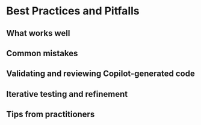 # Best Practices and Pitfalls

## What works well

## Common mistakes

## Validating and reviewing Copilot-generated code

## Iterative testing and refinement

## Tips from practitioners
